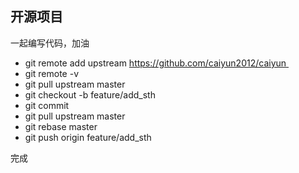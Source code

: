 ## 开源项目

一起编写代码，加油

* git remote add upstream https://github.com/caiyun2012/caiyun 
* git remote -v
* git pull upstream master
* git checkout -b feature/add_sth 
* git commit
* git pull upstream master
* git rebase master
* git push origin feature/add_sth

完成
